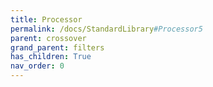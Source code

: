```yaml
---
title: Processor
permalink: /docs/StandardLibrary#Processor5
parent: crossover
grand_parent: filters
has_children: True
nav_order: 0
---
```

